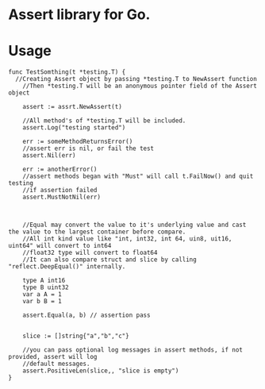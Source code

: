 Assert library for Go.
===========================

Usage
============================


    func TestSomthing(t *testing.T) {
      //Creating Assert object by passing *testing.T to NewAssert function
    	//Then *testing.T will be an anonymous pointer field of the Assert object
    	
    	assert := assrt.NewAssert(t)

    	//All method's of *testing.T will be included.
    	assert.Log("testing started")

    	err := someMethodReturnsError()
    	//assert err is nil, or fail the test
    	assert.Nil(err)

    	err := anotherError()
    	//assert methods began with "Must" will call t.FailNow() and quit testing
    	//if assertion failed
    	assert.MustNotNil(err)

    	

    	//Equal may convert the value to it's underlying value and cast the value to the largest container before compare.
    	//All int kind value like "int, int32, int 64, uin8, uit16, uint64" will convert to int64
    	//float32 type will convert to float64
    	//It can also compare struct and slice by calling "reflect.DeepEqual()" internally.

    	type A int16
		type B uint32
		var a A = 1
		var b B = 1
    	
    	assert.Equal(a, b) // assertion pass


    	slice := []string{"a","b","c"}

    	//you can pass optional log messages in assert methods, if not provided, assert will log
    	//default messages.
    	assert.PositiveLen(slice,, "slice is empty")
    }
